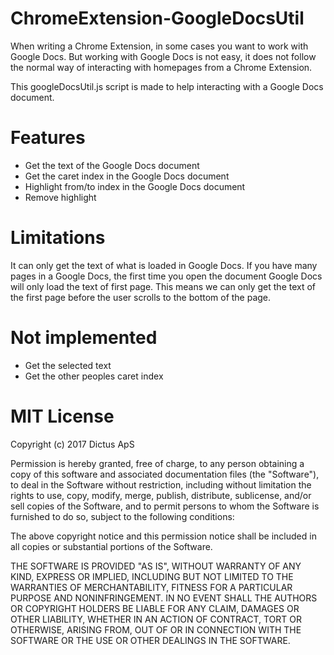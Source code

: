 # ChromeExtension-GoogleDocsUtil
When writing a Chrome Extension, in some cases you want to work with Google Docs. 
But working with Google Docs is not easy, it does not follow the normal way of interacting with homepages from a Chrome Extension. 

This googleDocsUtil.js script is made to help interacting with a Google Docs document.

# Features
- Get the text of the Google Docs document
- Get the caret index in the Google Docs document
- Highlight from/to index in the Google Docs document
- Remove highlight

# Limitations
It can only get the text of what is loaded in Google Docs. 
If you have many pages in a Google Docs, the first time you open the document Google Docs will only load the text of first page. This means we can only get the text of the first page before the user scrolls to the bottom of the page. 

# Not implemented
- Get the selected text
- Get the other peoples caret index
 

# MIT License 
Copyright (c) 2017 Dictus ApS

Permission is hereby granted, free of charge, to any person obtaining a copy
of this software and associated documentation files (the "Software"), to deal
in the Software without restriction, including without limitation the rights
to use, copy, modify, merge, publish, distribute, sublicense, and/or sell
copies of the Software, and to permit persons to whom the Software is
furnished to do so, subject to the following conditions:

The above copyright notice and this permission notice shall be included in all
copies or substantial portions of the Software.

THE SOFTWARE IS PROVIDED "AS IS", WITHOUT WARRANTY OF ANY KIND, EXPRESS OR
IMPLIED, INCLUDING BUT NOT LIMITED TO THE WARRANTIES OF MERCHANTABILITY,
FITNESS FOR A PARTICULAR PURPOSE AND NONINFRINGEMENT. IN NO EVENT SHALL THE
AUTHORS OR COPYRIGHT HOLDERS BE LIABLE FOR ANY CLAIM, DAMAGES OR OTHER
LIABILITY, WHETHER IN AN ACTION OF CONTRACT, TORT OR OTHERWISE, ARISING FROM,
OUT OF OR IN CONNECTION WITH THE SOFTWARE OR THE USE OR OTHER DEALINGS IN THE
SOFTWARE.